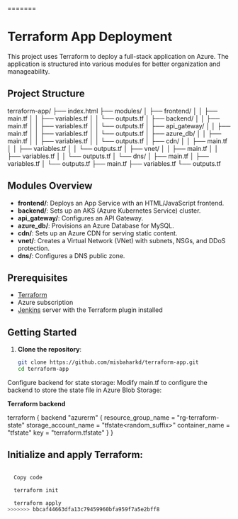 
=======
# Terraform App Deployment

This project uses Terraform to deploy a full-stack application on Azure. The application is structured into various modules for better organization and manageability.

## Project Structure


terraform-app/
├── index.html
├── modules/
│ ├── frontend/
│ │ ├── main.tf
│ │ ├── variables.tf
│ │ └── outputs.tf
│ ├── backend/
│ │ ├── main.tf
│ │ ├── variables.tf
│ │ └── outputs.tf
│ ├── api_gateway/
│ │ ├── main.tf
│ │ ├── variables.tf
│ │ └── outputs.tf
│ ├── azure_db/
│ │ ├── main.tf
│ │ ├── variables.tf
│ │ └── outputs.tf
│ ├── cdn/
│ │ ├── main.tf
│ │ ├── variables.tf
│ │ └── outputs.tf
│ ├── vnet/
│ │ ├── main.tf
│ │ ├── variables.tf
│ │ └── outputs.tf
│ └── dns/
│ ├── main.tf
│ ├── variables.tf
│ └── outputs.tf
├── main.tf
├── variables.tf
└── outputs.tf



## Modules Overview

- **frontend/**: Deploys an App Service with an HTML/JavaScript frontend.
- **backend/**: Sets up an AKS (Azure Kubernetes Service) cluster.
- **api_gateway/**: Configures an API Gateway.
- **azure_db/**: Provisions an Azure Database for MySQL.
- **cdn/**: Sets up an Azure CDN for serving static content.
- **vnet/**: Creates a Virtual Network (VNet) with subnets, NSGs, and DDoS protection.
- **dns/**: Configures a DNS public zone.

## Prerequisites

- [Terraform](https://www.terraform.io/downloads.html)
- Azure subscription
- [Jenkins](https://www.jenkins.io/download/) server with the Terraform plugin installed

## Getting Started

1. **Clone the repository**:
   ```bash
   git clone https://github.com/misbaharkd/terraform-app.git
   cd terraform-app
Configure backend for state storage:
Modify main.tf to configure the backend to store the state file in Azure Blob Storage:


**Terraform backend**

terraform {
  backend "azurerm" {
    resource_group_name   = "rg-terraform-state"
    storage_account_name  = "tfstate<random_suffix>"
    container_name        = "tfstate"
    key                   = "terraform.tfstate"
  }
}


## Initialize and apply Terraform:

 ```bash

   Copy code

   terraform init

   terraform apply
>>>>>>> bbcaf44663dfa13c79459960bfa959f7a5e2bff8

